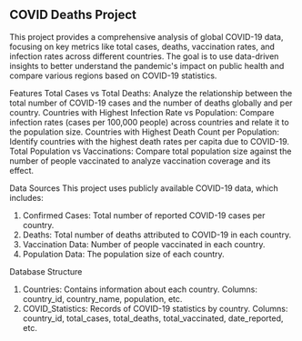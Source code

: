 ## COVID Deaths Project ##
This project provides a comprehensive analysis of global COVID-19 data, focusing on key metrics like total cases, deaths, vaccination rates, and infection rates across different countries. The goal is to use data-driven insights to better understand the pandemic's impact on public health and compare various regions based on COVID-19 statistics.

Features
Total Cases vs Total Deaths: Analyze the relationship between the total number of COVID-19 cases and the number of deaths globally and per country.
Countries with Highest Infection Rate vs Population: Compare infection rates (cases per 100,000 people) across countries and relate it to the population size.
Countries with Highest Death Count per Population: Identify countries with the highest death rates per capita due to COVID-19.
Total Population vs Vaccinations: Compare total population size against the number of people vaccinated to analyze vaccination coverage and its effect.

Data Sources
This project uses publicly available COVID-19 data, which includes:

1. Confirmed Cases: Total number of reported COVID-19 cases per country.
2. Deaths: Total number of deaths attributed to COVID-19 in each country.
3. Vaccination Data: Number of people vaccinated in each country.
4. Population Data: The population size of each country.

Database Structure
1. Countries: Contains information about each country.
   Columns: country_id, country_name, population, etc.
2. COVID_Statistics: Records of COVID-19 statistics by country.
   Columns: country_id, total_cases, total_deaths, total_vaccinated, date_reported, etc.   

